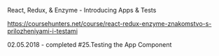 React, Redux, & Enzyme - Introducing Apps & Tests

https://coursehunters.net/course/react-redux-enzyme-znakomstvo-s-prilozheniyami-i-testami

02.05.2018 - completed #25.Testing the App Component